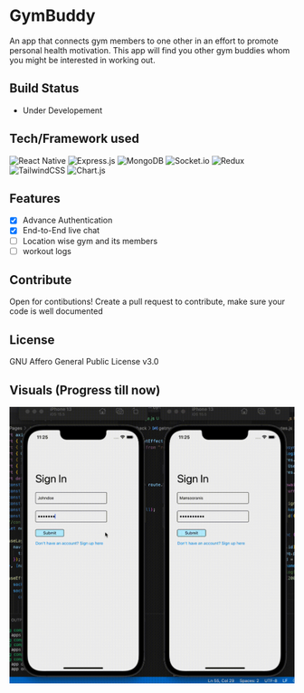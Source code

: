 # GymBuddy
An app that connects gym members to one other in an effort to promote personal health motivation. This app will find you other gym buddies whom you might be interested in working out.

## Build Status
- Under Developement

## Tech/Framework used
![React Native](https://img.shields.io/badge/react_native-%2320232a.svg?style=for-the-badge&logo=react&logoColor=%2361DAFB)
![Express.js](https://img.shields.io/badge/express.js-%23404d59.svg?style=for-the-badge&logo=express&logoColor=%2361DAFB)
![MongoDB](https://img.shields.io/badge/MongoDB-%234ea94b.svg?style=for-the-badge&logo=mongodb&logoColor=white)
![Socket.io](https://img.shields.io/badge/Socket.io-black?style=for-the-badge&logo=socket.io&badgeColor=010101)
![Redux](https://img.shields.io/badge/redux-%23593d88.svg?style=for-the-badge&logo=redux&logoColor=white)
![TailwindCSS](https://img.shields.io/badge/tailwindcss-%2338B2AC.svg?style=for-the-badge&logo=tailwind-css&logoColor=white)
![Chart.js](https://img.shields.io/badge/chart.js-F5788D.svg?style=for-the-badge&logo=chart.js&logoColor=white)

## Features
- [X] Advance Authentication
- [X] End-to-End live chat
- [ ] Location wise gym and its members
- [ ] workout logs

## Contribute
Open for contibutions! Create a pull request to contribute, make sure your code is well documented

## License
GNU Affero General Public License v3.0

## Visuals (Progress till now)
<img src="https://github.com/mansooranis/GymBuddy/blob/main/assets/Vime-15-Aug-2022_-11-25-21-PM.gif">
